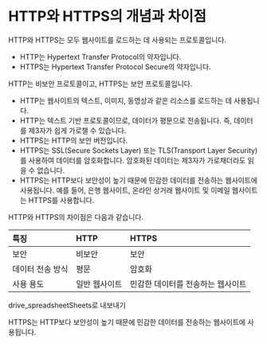 # HTTP와 HTTPS의 개념과 차이점

HTTP와 HTTPS는 모두 웹사이트를 로드하는 데 사용되는 프로토콜입니다.

- HTTP는 Hypertext Transfer Protocol의 약자입니다.
- HTTPS는 Hypertext Transfer Protocol Secure의 약자입니다.

HTTP는 비보안 프로토콜이고, HTTPS는 보안 프로토콜입니다.

- HTTP는 웹사이트의 텍스트, 이미지, 동영상과 같은 리소스를 로드하는 데 사용됩니다.
- HTTP는 텍스트 기반 프로토콜이므로, 데이터가 평문으로 전송됩니다. 즉, 데이터를 제3자가 쉽게 가로챌 수 있습니다.
- HTTPS는 HTTP의 보안 버전입니다.
- HTTPS는 SSL(Secure Sockets Layer) 또는 TLS(Transport Layer Security)를 사용하여 데이터를 암호화합니다. 암호화된 데이터는 제3자가 가로채더라도 읽을 수 없습니다.
- HTTPS는 HTTP보다 보안성이 높기 때문에 민감한 데이터를 전송하는 웹사이트에 사용됩니다. 예를 들어, 은행 웹사이트, 온라인 상거래 웹사이트 및 이메일 웹사이트는 HTTPS를 사용합니다.

HTTP와 HTTPS의 차이점은 다음과 같습니다.

| 특징             | HTTP          | HTTPS                             |
| :--------------- | :------------ | :-------------------------------- |
| 보안             | 비보안        | 보안                              |
| 데이터 전송 방식 | 평문          | 암호화                            |
| 사용 용도        | 일반 웹사이트 | 민감한 데이터를 전송하는 웹사이트 |

drive_spreadsheetSheets로 내보내기

HTTPS는 HTTP보다 보안성이 높기 때문에 민감한 데이터를 전송하는 웹사이트에 사용됩니다.